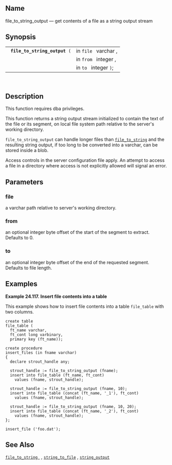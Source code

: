 <div>

<div>

</div>

<div>

## Name

file_to_string_output — get contents of a file as a string output stream

</div>

<div>

## Synopsis

<div>

|                                    |                       |
|------------------------------------|-----------------------|
| ` `**`file_to_string_output`**` (` | in `file ` varchar ,  |
|                                    | in `from ` integer ,  |
|                                    | in `to ` integer `)`; |

<div>

 

</div>

</div>

</div>

<div>

## Description

This function requires dba privileges.

This function returns a string output stream initialized to contain the
text of the file or its segment, on local file system path relative to
the server's working directory.

`file_to_string_output` can handle longer files than
<a href="fn_file_to_string.html" class="link"
title="file_to_string"><code class="function">file_to_string</code></a>
and the resulting string output, if too long to be converted into a
varchar, can be stored inside a blob.

Access controls in the server configuration file apply. An attempt to
access a file in a directory where access is not explicitly allowed will
signal an error.

</div>

<div>

## Parameters

<div>

### file

a <span class="type">varchar </span> path relative to server's working
directory.

</div>

<div>

### from

an optional <span class="type">integer </span> byte offset of the start
of the segment to extract. Defaults to 0.

</div>

<div>

### to

an optional <span class="type">integer </span> byte offset of the end of
the requested segment. Defaults to file length.

</div>

</div>

<div>

## Examples

<div>

**Example 24.117. Insert file contents into a table**

<div>

This example shows how to insert file contents into a table `file_table`
with two columns.

``` screen
create table
file_table (
  ft_name varchar,
  ft_cont long varbinary,
  primary key (ft_name));

create procedure
insert_files (in fname varchar)
{
  declare strout_handle any;

  strout_handle := file_to_string_output (fname);
  insert into file_table (ft_name, ft_cont)
    values (fname, strout_handle);

  strout_handle := file_to_string_output (fname, 10);
  insert into file_table (concat (ft_name, '_1'), ft_cont)
    values (fname, strout_handle);

  strout_handle := file_to_string_output (fname, 10, 20);
  insert into file_table (concat (ft_name, '_2'), ft_cont)
    values (fname, strout_handle);
};

insert_file ('foo.dat');
```

</div>

</div>

  

</div>

<div>

## See Also

<a href="fn_file_to_string.html" class="link"
title="file_to_string"><code class="function">file_to_string </code></a>
, <a href="fn_string_to_file.html" class="link"
title="string_to_file"><code class="function">string_to_file</code></a>
,
<a href="fn_string_output.html" class="link" title="string_output"><code
class="function">string_output</code></a>

</div>

</div>
